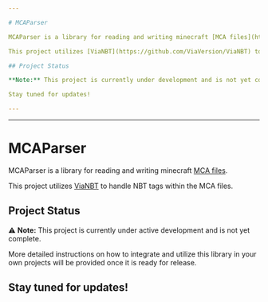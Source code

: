 ```yaml
---

# MCAParser

MCAParser is a library for reading and writing minecraft [MCA files](https://minecraft.wiki/w/Region_file_format).

This project utilizes [ViaNBT](https://github.com/ViaVersion/ViaNBT) to handle NBT tags within the MCA files.

## Project Status

**Note:** This project is currently under development and is not yet complete. More information on how to add and use this library in your project will be provided once it is ready.

Stay tuned for updates!

---
```




---     
# MCAParser

MCAParser is a library for reading and writing minecraft [MCA files](https://minecraft.wiki/w/Region_file_format).

This project utilizes [ViaNBT](https://github.com/ViaVersion/ViaNBT) to handle NBT tags within the MCA files.

## Project Status

⚠️ **Note:** This project is currently under active development and is not yet complete.

More detailed instructions on how to integrate and utilize this library in your own projects will be provided once it is ready for release.

Stay tuned for updates!
---